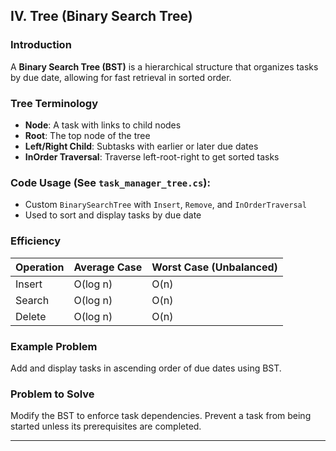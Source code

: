 ## IV. Tree (Binary Search Tree)

### Introduction

A **Binary Search Tree (BST)** is a hierarchical structure that organizes tasks by due date, allowing for fast retrieval in sorted order.

### Tree Terminology

* **Node**: A task with links to child nodes
* **Root**: The top node of the tree
* **Left/Right Child**: Subtasks with earlier or later due dates
* **InOrder Traversal**: Traverse left-root-right to get sorted tasks

### Code Usage (See `task_manager_tree.cs`):

* Custom `BinarySearchTree` with `Insert`, `Remove`, and `InOrderTraversal`
* Used to sort and display tasks by due date

### Efficiency

| Operation | Average Case | Worst Case (Unbalanced) |
| --------- | ------------ | ----------------------- |
| Insert    | O(log n)     | O(n)                    |
| Search    | O(log n)     | O(n)                    |
| Delete    | O(log n)     | O(n)                    |

### Example Problem

Add and display tasks in ascending order of due dates using BST.

### Problem to Solve

Modify the BST to enforce task dependencies. Prevent a task from being started unless its prerequisites are completed.

---
